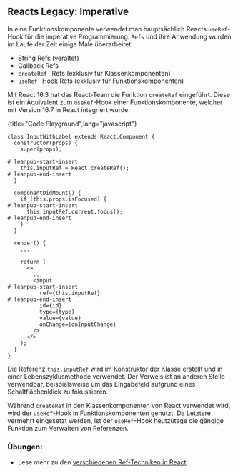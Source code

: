 ## Reacts Legacy: Imperative

In eine Funktionskomponente verwendet man hauptsächlich Reacts `useRef`-Hook für die imperative Programmierung. `Refs` und ihre Anwendung wurden im Laufe der Zeit einige Male überarbeitet:

* String Refs (veraltet)
* Callback Refs
* `createRef ` Refs (exklusiv für Klassenkomponenten)
* `useRef ` Hook Refs (exklusiv für Funktionskomponenten)

Mit React 16.3 hat das React-Team die Funktion `createRef` eingeführt. Diese ist ein Äquivalent zum `useRef`-Hook einer Funktionskomponente, welcher mit Version 16.7 in React integriert wurde:

{title="Code Playground",lang="javascript"}
~~~~~~~
class InputWithLabel extends React.Component {
  constructor(props) {
    super(props);

# leanpub-start-insert
    this.inputRef = React.createRef();
# leanpub-end-insert
  }

  componentDidMount() {
    if (this.props.isFocused) {
# leanpub-start-insert
      this.inputRef.current.focus();
# leanpub-end-insert
    }
  }

  render() {
    ...

    return (
      <>
        ...
        <input
# leanpub-start-insert
          ref={this.inputRef}
# leanpub-end-insert
          id={id}
          type={type}
          value={value}
          onChange={onInputChange}
        />
      </>
    );
  }
}
~~~~~~~

Die Referenz `this.inputRef` wird im Konstruktor der Klasse erstellt und in einer Lebenszyklusmethode verwendet. Der Verweis ist an anderen Stelle verwendbar, beispielsweise um das Eingabefeld aufgrund eines Schaltflächenklick zu fokussieren.

Während `createRef` in den Klassenkomponenten von React verwendet wird, wird der `useRef`-Hook in Funktionskomponenten genutzt. Da Letztere vermehrt eingesetzt werden, ist der `useRef`-Hook heutzutage die gängige Funktion zum Verwalten von Referenzen.

### Übungen:

* Lese mehr zu den [verschiedenen Ref-Techniken in React](https://de.reactjs.org/docs/refs-and-the-dom.html).